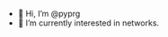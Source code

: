 - 👋 Hi, I’m @pyprg
- 👀 I’m currently interested in networks.

<!---
pyprg/pyprg is a ✨ special ✨ repository because its `README.md` (this file) appears on your GitHub profile.
You can click the Preview link to take a look at your changes.
--->
